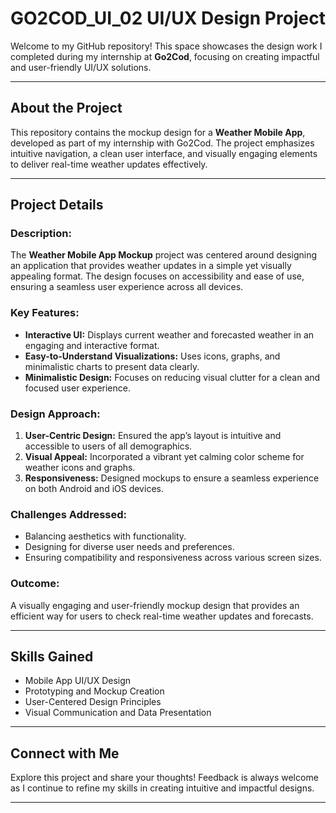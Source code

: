 # **GO2COD_UI_02 UI/UX Design Project**

Welcome to my GitHub repository! This space showcases the design work I completed during my internship at **Go2Cod**, focusing on creating impactful and user-friendly UI/UX solutions.  

---

## **About the Project**  

This repository contains the mockup design for a **Weather Mobile App**, developed as part of my internship with Go2Cod. The project emphasizes intuitive navigation, a clean user interface, and visually engaging elements to deliver real-time weather updates effectively.  

---

## **Project Details**  

### **Description:**  
The **Weather Mobile App Mockup** project was centered around designing an application that provides weather updates in a simple yet visually appealing format. The design focuses on accessibility and ease of use, ensuring a seamless user experience across all devices.  

### **Key Features:**  
- **Interactive UI:** Displays current weather and forecasted weather in an engaging and interactive format.  
- **Easy-to-Understand Visualizations:** Uses icons, graphs, and minimalistic charts to present data clearly.  
- **Minimalistic Design:** Focuses on reducing visual clutter for a clean and focused user experience.  

### **Design Approach:**  
1. **User-Centric Design:** Ensured the app’s layout is intuitive and accessible to users of all demographics.  
2. **Visual Appeal:** Incorporated a vibrant yet calming color scheme for weather icons and graphs.  
3. **Responsiveness:** Designed mockups to ensure a seamless experience on both Android and iOS devices.  

### **Challenges Addressed:**  
- Balancing aesthetics with functionality.  
- Designing for diverse user needs and preferences.  
- Ensuring compatibility and responsiveness across various screen sizes.  

### **Outcome:**  
A visually engaging and user-friendly mockup design that provides an efficient way for users to check real-time weather updates and forecasts.  

---

## **Skills Gained**  
- Mobile App UI/UX Design  
- Prototyping and Mockup Creation  
- User-Centered Design Principles  
- Visual Communication and Data Presentation  

---

## **Connect with Me**  
Explore this project and share your thoughts! Feedback is always welcome as I continue to refine my skills in creating intuitive and impactful designs.  

---
